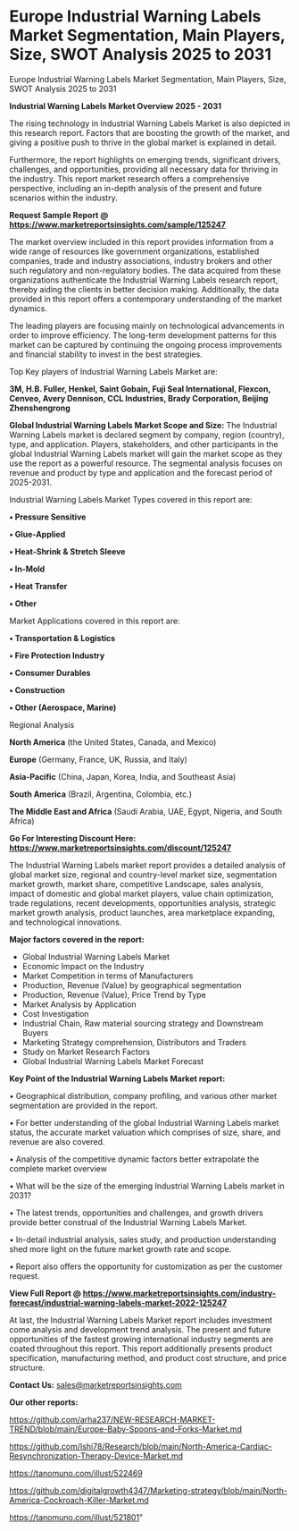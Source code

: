 # Europe Industrial Warning Labels Market Segmentation, Main Players, Size, SWOT Analysis 2025 to 2031
 Europe Industrial Warning Labels Market Segmentation, Main Players, Size, SWOT Analysis 2025 to 2031

<Strong> Industrial Warning Labels Market Overview 2025 - 2031</strong>

The rising technology in Industrial Warning Labels Market is also depicted in this research report. Factors that are boosting the growth of the market, and giving a positive push to thrive in the global market is explained in detail.

Furthermore, the report highlights on emerging trends, significant drivers, challenges, and opportunities, providing all necessary data for thriving in the industry. This report market research offers a comprehensive perspective, including an in-depth analysis of the present and future scenarios within the industry.

<strong>Request Sample Report @ <a href=https://www.marketreportsinsights.com/sample/125247>https://www.marketreportsinsights.com/sample/125247</a></strong>

The market overview included in this report provides information from a wide range of resources like government organizations, established companies, trade and industry associations, industry brokers and other such regulatory and non-regulatory bodies. The data acquired from these organizations authenticate the Industrial Warning Labels research report, thereby aiding the clients in better decision making. Additionally, the data provided in this report offers a contemporary understanding of the market dynamics.

The leading players are focusing mainly on technological advancements in order to improve efficiency. The long-term development patterns for this market can be captured by continuing the ongoing process improvements and financial stability to invest in the best strategies.

Top Key players of Industrial Warning Labels Market are:

<strong>3M, H.B. Fuller, Henkel, Saint Gobain, Fuji Seal International, Flexcon, Cenveo, Avery Dennison, CCL Industries, Brady Corporation, Beijing Zhenshengrong</strong>

<strong><b>Global Industrial Warning Labels Market Scope and Size:</b></strong>
The Industrial Warning Labels market is declared segment by company, region (country), type, and application. Players, stakeholders, and other participants in the global Industrial Warning Labels market will gain the market scope as they use the report as a powerful resource. The segmental analysis focuses on revenue and product by type and application and the forecast period of 2025-2031.

Industrial Warning Labels Market Types covered in this report are:

<strong>• Pressure Sensitive

• Glue-Applied

• Heat-Shrink & Stretch Sleeve

• In-Mold

• Heat Transfer

• Other</strong>

Market Applications covered in this report are:

<strong>• Transportation & Logistics

• Fire Protection Industry

• Consumer Durables

• Construction

• Other (Aerospace, Marine)</strong> 

Regional Analysis

<strong>North America</strong> (the United States, Canada, and Mexico)

<strong>Europe</strong> (Germany, France, UK, Russia, and Italy)

<strong>Asia-Pacific</strong> (China, Japan, Korea, India, and Southeast Asia)

<strong>South America</strong> (Brazil, Argentina, Colombia, etc.)

<strong>The Middle East and Africa</strong> (Saudi Arabia, UAE, Egypt, Nigeria, and South Africa)

<strong>Go For Interesting Discount Here: <a href=https://www.marketreportsinsights.com/discount/125247>https://www.marketreportsinsights.com/discount/125247</a></strong>

The Industrial Warning Labels market report provides a detailed analysis of global market size, regional and country-level market size, segmentation market growth, market share, competitive Landscape, sales analysis, impact of domestic and global market players, value chain optimization, trade regulations, recent developments, opportunities analysis, strategic market growth analysis, product launches, area marketplace expanding, and technological innovations.

<strong><b>Major factors covered in the report:</b></strong>
<ul>
  <li>Global Industrial Warning Labels Market </li>
  <li>Economic Impact on the Industry</li>
  <li>Market Competition in terms of Manufacturers</li>
  <li>Production, Revenue (Value) by geographical segmentation</li>
  <li>Production, Revenue (Value), Price Trend by Type</li>
  <li>Market Analysis by Application</li>
  <li>Cost Investigation</li>
  <li>Industrial Chain, Raw material sourcing strategy and Downstream Buyers</li>
  <li>Marketing Strategy comprehension, Distributors and Traders</li>
  <li>Study on Market Research Factors</li>
  <li>Global Industrial Warning Labels Market Forecast</li>
</ul>

<strong><b>Key Point of the Industrial Warning Labels Market report:</b></strong>

• Geographical distribution, company profiling, and various other market segmentation are provided in the report.

• For better understanding of the global Industrial Warning Labels market status, the accurate market valuation which comprises of size, share, and revenue are also covered.

• Analysis of the competitive dynamic factors better extrapolate the complete market overview

• What will be the size of the emerging Industrial Warning Labels market in 2031?

• The latest trends, opportunities and challenges, and growth drivers provide better construal of the Industrial Warning Labels Market.

• In-detail industrial analysis, sales study, and production understanding shed more light on the future market growth rate and scope.

• Report also offers the opportunity for customization as per the customer request.

<strong><b>View Full Report @ <a href=https://www.marketreportsinsights.com/industry-forecast/industrial-warning-labels-market-2022-125247>https://www.marketreportsinsights.com/industry-forecast/industrial-warning-labels-market-2022-125247</a></b></strong>


At last, the Industrial Warning Labels Market report includes investment come analysis and development trend analysis. The present and future opportunities of the fastest growing international industry segments are coated throughout this report. This report additionally presents product specification, manufacturing method, and product cost structure, and price structure.

<strong>Contact Us:</strong>
sales@marketreportsinsights.com

<strong>Our other reports:</strong>

<a href=https://github.com/arha237/NEW-RESEARCH-MARKET-TREND/blob/main/Europe-Baby-Spoons-and-Forks-Market.md>https://github.com/arha237/NEW-RESEARCH-MARKET-TREND/blob/main/Europe-Baby-Spoons-and-Forks-Market.md</a>

<a href=https://github.com/Ishi78/Research/blob/main/North-America-Cardiac-Resynchronization-Therapy-Device-Market.md>https://github.com/Ishi78/Research/blob/main/North-America-Cardiac-Resynchronization-Therapy-Device-Market.md</a>

<a href=https://tanomuno.com/illust/522469>https://tanomuno.com/illust/522469</a>

<a href=https://github.com/digitalgrowth4347/Marketing-strategy/blob/main/North-America-Cockroach-Killer-Market.md>https://github.com/digitalgrowth4347/Marketing-strategy/blob/main/North-America-Cockroach-Killer-Market.md</a>

<a href=https://tanomuno.com/illust/521801>https://tanomuno.com/illust/521801</a>"
